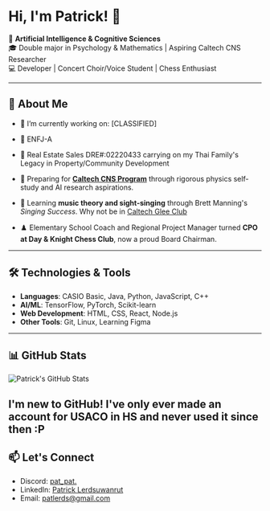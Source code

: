 # Hi, I'm Patrick! 👋

🌟 **Artificial Intelligence & Cognitive Sciences**  
🎓 Double major in Psychology & Mathematics | Aspiring Caltech CNS Researcher  
💻 Developer | Concert Choir/Voice Student | Chess Enthusiast  

---

## 🚀 About Me
- 🔭 I’m currently working on: [CLASSIFIED]

- 🧠 ENFJ-A
- 🏡 Real Estate Sales DRE#:02220433 carrying on my Thai Family's Legacy in Property/Community Development 
- 🎯 Preparing for **[Caltech CNS Program](https://www.bbe.caltech.edu/academics/cns)** through rigorous physics self-study and AI research aspirations.
- 🎵 Learning **music theory and sight-singing** through Brett Manning's *Singing Success*. Why not be in [Caltech Glee Club](https://pva.caltech.edu/music/gleeclub)
- ♟️ Elementary School Coach and Regional Project Manager turned **CPO at Day & Knight Chess Club**, now a proud Board Chairman.

---

## 🛠️ Technologies & Tools
- **Languages**: CASIO Basic, Java, Python, JavaScript, C++
- **AI/ML**: TensorFlow, PyTorch, Scikit-learn
- **Web Development**: HTML, CSS, React, Node.js
- **Other Tools**: Git, Linux, Learning Figma

---

## 📊 GitHub Stats
![Patrick's GitHub Stats](https://github-readme-stats.vercel.app/api?username=sneak100&show_icons=true&theme=radical)

**I'm new to GitHub! I've only ever made an account for USACO in HS and never used it since then :P**
---

## 📫 Let's Connect
- Discord: [pat_pat.](https://discordapp.com/users/359692670479761408)
- LinkedIn: [Patrick Lerdsuwanrut](https://www.linkedin.com/in/patlerds/)
- Email: [patlerds@gmail.com](patlerds@gmail.com)
